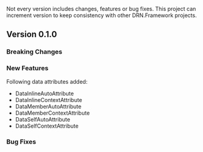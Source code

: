 Not every version includes changes, features or bug fixes. This project can increment version to keep consistency with other DRN.Framework projects.

## Version 0.1.0

### Breaking Changes

### New Features
Following data attributes added:
* DataInlineAutoAttribute
* DataInlineContextAttribute
* DataMemberAutoAttribute
* DataMemberContextAttribute
* DataSelfAutoAttribute
* DataSelfContextAttribute

### Bug Fixes
